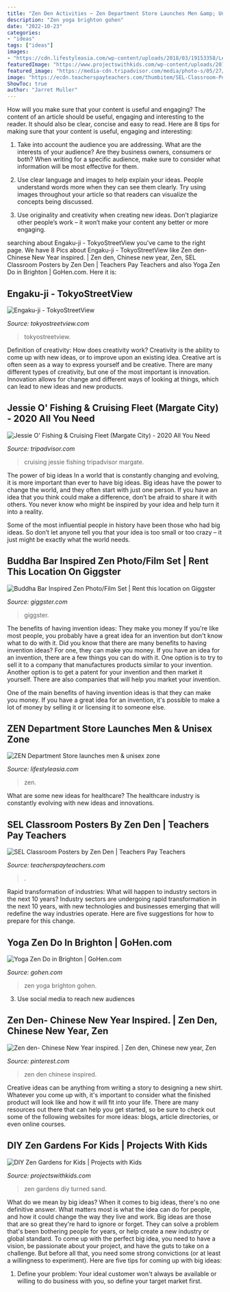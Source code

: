 ```yaml
---
title: "Zen Den Activities ~ Zen Department Store Launches Men &amp; Unisex Zone"
description: "Zen yoga brighton gohen"
date: "2022-10-23"
categories:
- "ideas"
tags: ["ideas"]
images:
- "https://cdn.lifestyleasia.com/wp-content/uploads/2018/03/19153358/Level-4-3.jpg"
featuredImage: "https://www.projectswithkids.com/wp-content/uploads/2017/08/zen-gardens-finished-NEW.jpg"
featured_image: "https://media-cdn.tripadvisor.com/media/photo-s/05/27/c1/9b/jessie-o-fishing-cruising.jpg"
image: "https://ecdn.teacherspayteachers.com/thumbitem/SEL-Classroom-Posters-4885638-1569173130/original-4885638-3.jpg"
ShowToc: true
author: "Jarret Muller"
---
```



How will you make sure that your content is useful and engaging?
The content of an article should be useful, engaging and interesting to the reader. It should also be clear, concise and easy to read. Here are 8 tips for making sure that your content is useful, engaging and interesting:
1. Take into account the audience you are addressing. What are the interests of your audience? Are they business owners, consumers or both? When writing for a specific audience, make sure to consider what information will be most effective for them.

2. Use clear language and images to help explain your ideas. People understand words more when they can see them clearly. Try using images throughout your article so that readers can visualize the concepts being discussed.

3. Use originality and creativity when creating new ideas. Don’t plagiarize other people’s work – it won’t make your content any better or more engaging.

	

		
searching about Engaku-ji - TokyoStreetView you've came to the right page. We have 8 Pics about Engaku-ji - TokyoStreetView like Zen den- Chinese New Year inspired. | Zen den, Chinese new year, Zen, SEL Classroom Posters by Zen Den | Teachers Pay Teachers and also Yoga Zen Do in Brighton | GoHen.com. Here it is:
		
    
## Engaku-ji - TokyoStreetView

<img loading=lazy src="https://i1.wp.com/www.tokyostreetview.com/wp-content/uploads/2015/06/20150212-Engakuji-Temple.jpg?fit=1920%2C1080&amp;ssl=1" onerror="this.onerror=null;this.src='https://tse3.mm.bing.net/th?id=OIP.CFgDyFV-JGRg_vchpRWJLAHaEK&amp;pid=15.1';" alt="Engaku-ji - TokyoStreetView">

_Source: tokyostreetview.com_

>tokyostreetview. 

	

Definition of creativity: How does creativity work?
Creativity is the ability to come up with new ideas, or to improve upon an existing idea. Creative art is often seen as a way to express yourself and be creative. There are many different types of creativity, but one of the most important is innovation. Innovation allows for change and different ways of looking at things, which can lead to new ideas and new products.

    
## Jessie O&#039; Fishing &amp; Cruising Fleet (Margate City) - 2020 All You Need

<img loading=lazy src="https://media-cdn.tripadvisor.com/media/photo-s/05/27/c1/9b/jessie-o-fishing-cruising.jpg" onerror="this.onerror=null;this.src='https://tse3.mm.bing.net/th?id=OIP.goLjNY9HGFiUJY7OnsuBdAAAAA&amp;pid=15.1';" alt="Jessie O&#039; Fishing &amp; Cruising Fleet (Margate City) - 2020 All You Need">

_Source: tripadvisor.com_

>cruising jessie fishing tripadvisor margate. 

	

The power of big ideas
In a world that is constantly changing and evolving, it is more important than ever to have big ideas. Big ideas have the power to change the world, and they often start with just one person.
If you have an idea that you think could make a difference, don’t be afraid to share it with others. You never know who might be inspired by your idea and help turn it into a reality.

Some of the most influential people in history have been those who had big ideas. So don’t let anyone tell you that your idea is too small or too crazy – it just might be exactly what the world needs.

    
## Buddha Bar Inspired Zen Photo/Film Set | Rent This Location On Giggster

<img loading=lazy src="https://static.giggster.com/images/location/9c32b038-58bf-4616-bf52-89682b34c9e3/675ff544-2e21-4d21-bdf7-33c54867f04d/gallery_2.jpeg" onerror="this.onerror=null;this.src='https://tse2.mm.bing.net/th?id=OIP.LruFpt9qAgPgjQsm784TBwHaFj&amp;pid=15.1';" alt="Buddha Bar Inspired Zen Photo/Film Set | Rent this location on Giggster">

_Source: giggster.com_

>giggster. 

	

The benefits of having invention ideas: They make you money
If you're like most people, you probably have a great idea for an invention but don't know what to do with it. Did you know that there are many benefits to having invention ideas? For one, they can make you money.
If you have an idea for an invention, there are a few things you can do with it. One option is to try to sell it to a company that manufactures products similar to your invention. Another option is to get a patent for your invention and then market it yourself. There are also companies that will help you market your invention.

One of the main benefits of having invention ideas is that they can make you money. If you have a great idea for an invention, it's possible to make a lot of money by selling it or licensing it to someone else.

    
## ZEN Department Store Launches Men &amp; Unisex Zone

<img loading=lazy src="https://cdn.lifestyleasia.com/wp-content/uploads/2018/03/19153358/Level-4-3.jpg" onerror="this.onerror=null;this.src='https://tse4.mm.bing.net/th?id=OIP.6u2f6vaESb3WTXGfs1TgugHaE7&amp;pid=15.1';" alt="ZEN Department Store launches men &amp; unisex zone">

_Source: lifestyleasia.com_

>zen. 

	

What are some new ideas for healthcare?
The healthcare industry is constantly evolving with new ideas and innovations.

    
## SEL Classroom Posters By Zen Den | Teachers Pay Teachers

<img loading=lazy src="https://ecdn.teacherspayteachers.com/thumbitem/SEL-Classroom-Posters-4885638-1569173130/original-4885638-3.jpg" onerror="this.onerror=null;this.src='https://tse1.mm.bing.net/th?id=OIP.05dD8XY0ImpUNR6s2oCiWAAAAA&amp;pid=15.1';" alt="SEL Classroom Posters by Zen Den | Teachers Pay Teachers">

_Source: teacherspayteachers.com_

>. 

	

Rapid transformation of industries: What will happen to industry sectors in the next 10 years?
Industry sectors are undergoing rapid transformation in the next 10 years, with new technologies and businesses emerging that will redefine the way industries operate. Here are five suggestions for how to prepare for this change.

    
## Yoga Zen Do In Brighton | GoHen.com

<img loading=lazy src="https://www.gohen.com/imgs/activities/galleries/yogahendo3.jpg" onerror="this.onerror=null;this.src='https://tse4.mm.bing.net/th?id=OIP.Q6o_lJf4JcNlPKNVhnI94wAAAA&amp;pid=15.1';" alt="Yoga Zen Do in Brighton | GoHen.com">

_Source: gohen.com_

>zen yoga brighton gohen. 

	

3. Use social media to reach new audiences

    
## Zen Den- Chinese New Year Inspired. | Zen Den, Chinese New Year, Zen

<img loading=lazy src="https://i.pinimg.com/originals/66/af/20/66af2085b06cb9d13e03e84bd70d3b6b.jpg" onerror="this.onerror=null;this.src='https://tse1.mm.bing.net/th?id=OIP.fdaCGMB4K7IuNs725Im5kAHaFj&amp;pid=15.1';" alt="Zen den- Chinese New Year inspired. | Zen den, Chinese new year, Zen">

_Source: pinterest.com_

>zen den chinese inspired. 

	

Creative ideas can be anything from writing a story to designing a new shirt. Whatever you come up with, it's important to consider what the finished product will look like and how it will fit into your life. There are many resources out there that can help you get started, so be sure to check out some of the following websites for more ideas: blogs, article directories, or even online courses.

    
## DIY Zen Gardens For Kids | Projects With Kids

<img loading=lazy src="https://www.projectswithkids.com/wp-content/uploads/2017/08/zen-gardens-finished-NEW.jpg" onerror="this.onerror=null;this.src='https://tse4.mm.bing.net/th?id=OIP.9FVN2mxHvSpmX56Bl9s0wwHaE5&amp;pid=15.1';" alt="DIY Zen Gardens for Kids | Projects with Kids">

_Source: projectswithkids.com_

>zen gardens diy turned sand. 

	

What do we mean by big ideas?
When it comes to big ideas, there's no one definitive answer. What matters most is what the idea can do for people, and how it could change the way they live and work. 
Big ideas are those that are so great they're hard to ignore or forget. They can solve a problem that's been bothering people for years, or help create a new industry or global standard. 
To come up with the perfect big idea, you need to have a vision, be passionate about your project, and have the guts to take on a challenge. But before all that, you need some strong convictions (or at least a willingness to experiment). 
Here are five tips for coming up with big ideas: 
1) Define your problem: Your ideal customer won't always be available or willing to do business with you, so define your target market first.

